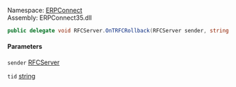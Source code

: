 
Namespace: [ERPConnect](index.md)  
Assembly: ERPConnect35.dll  

```csharp
public delegate void RFCServer.OnTRFCRollback(RFCServer sender, string tid)
```

#### Parameters

`sender` [RFCServer](ERPConnect.RFCServer.md)

`tid` [string](https://learn.microsoft.com/dotnet/api/system.string)

